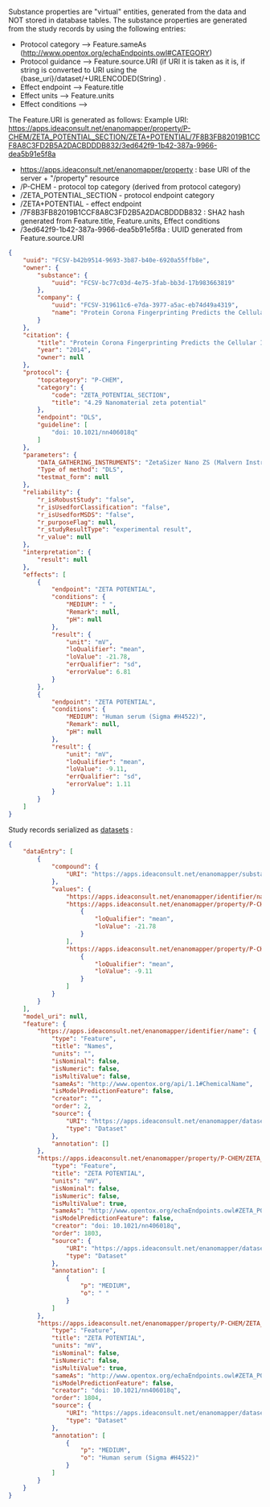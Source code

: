 
Substance properties are "virtual" entities, generated from the data and NOT stored in database tables. 
The substance properties are generated from the study records by using the following entries: 

* Protocol category --> Feature.sameAs  (http://www.opentox.org/echaEndpoints.owl#CATEGORY)
* Protocol guidance --> Feature.source.URI (if URI it is taken as it is, if string is converted to URI using the {base_uri}/dataset/+URLENCODED(String) . 
* Effect endpoint --> Feature.title 
* Effect units --> Feature.units
* Effect conditions --> 

The Feature.URI is generated as follows:
Example URI: https://apps.ideaconsult.net/enanomapper/property/P-CHEM/ZETA_POTENTIAL_SECTION/ZETA+POTENTIAL/7F8B3FB82019B1CCF8A8C3FD2B5A2DACBDDDB832/3ed642f9-1b42-387a-9966-dea5b91e5f8a
* https://apps.ideaconsult.net/enanomapper/property  : base URI of the server + "/property" resource
* /P-CHEM  - protocol top category (derived from protocol category)
* /ZETA_POTENTIAL_SECTION - protocol endpoint category
* /ZETA+POTENTIAL - effect endpoint
* /7F8B3FB82019B1CCF8A8C3FD2B5A2DACBDDDB832 : SHA2 hash generated from Feature.title, Feature.units, Effect conditions 
* /3ed642f9-1b42-387a-9966-dea5b91e5f8a : UUID generated from Feature.source.URI 


````json
{
    "uuid": "FCSV-b42b9514-9693-3b87-b40e-6920a55ffb8e",
    "owner": {
        "substance": {
            "uuid": "FCSV-bc77c03d-4e75-3fab-bb3d-17b983663819"
        },
        "company": {
            "uuid": "FCSV-319611c6-e7da-3977-a5ac-eb74d49a4319",
            "name": "Protein Corona Fingerprinting Predicts the Cellular Interaction of Gold and Silver Nanoparticles.csv"
        }
    },
    "citation": {
        "title": "Protein Corona Fingerprinting Predicts the Cellular Interaction of Gold and Silver Nanoparticles.csv",
        "year": "2014",
        "owner": null
    },
    "protocol": {
        "topcategory": "P-CHEM",
        "category": {
            "code": "ZETA_POTENTIAL_SECTION",
            "title": "4.29 Nanomaterial zeta potential"
        },
        "endpoint": "DLS",
        "guideline": [
            "doi: 10.1021/nn406018q"
        ]
    },
    "parameters": {
        "DATA_GATHERING_INSTRUMENTS": "ZetaSizer Nano ZS (Malvern Instruments)",
        "Type of method": "DLS",
        "testmat_form": null
    },
    "reliability": {
        "r_isRobustStudy": "false",
        "r_isUsedforClassification": "false",
        "r_isUsedforMSDS": "false",
        "r_purposeFlag": null,
        "r_studyResultType": "experimental result",
        "r_value": null
    },
    "interpretation": {
        "result": null
    },
    "effects": [
        {
            "endpoint": "ZETA POTENTIAL",
            "conditions": {
                "MEDIUM": " ",
                "Remark": null,
                "pH": null
            },
            "result": {
                "unit": "mV",
                "loQualifier": "mean",
                "loValue": -21.78,
                "errQualifier": "sd",
                "errorValue": 6.81
            }
        },
        {
            "endpoint": "ZETA POTENTIAL",
            "conditions": {
                "MEDIUM": "Human serum (Sigma #H4522)",
                "Remark": null,
                "pH": null
            },
            "result": {
                "unit": "mV",
                "loQualifier": "mean",
                "loValue": -9.11,
                "errQualifier": "sd",
                "errorValue": 1.11
            }
        }
    ]
}
````

Study records serialized as [datasets](https://apps.ideaconsult.net/enanomapper/substanceowner/FCSV-319611C6-E7DA-3977-A5AC-EB74D49A4319/dataset?max=1&media=application/json) :

````json
{
    "dataEntry": [
        {
            "compound": {
                "URI": "https://apps.ideaconsult.net/enanomapper/substance/FCSV-bc77c03d-4e75-3fab-bb3d-17b983663819"
            },
            "values": {
                "https://apps.ideaconsult.net/enanomapper/identifier/name": "G15.AC",
                "https://apps.ideaconsult.net/enanomapper/property/P-CHEM/ZETA_POTENTIAL_SECTION/ZETA+POTENTIAL/7F8B3FB82019B1CCF8A8C3FD2B5A2DACBDDDB832/3ed642f9-1b42-387a-9966-dea5b91e5f8a": [
                    {
                        "loQualifier": "mean",
                        "loValue": -21.78
                    }
                ],
                "https://apps.ideaconsult.net/enanomapper/property/P-CHEM/ZETA_POTENTIAL_SECTION/ZETA+POTENTIAL/AD2880DCCB16852FB869B7E10223708801EB1B02/3ed642f9-1b42-387a-9966-dea5b91e5f8a": [
                    {
                        "loQualifier": "mean",
                        "loValue": -9.11
                    }
                ]
            }
        }
    ],
    "model_uri": null,
    "feature": {
        "https://apps.ideaconsult.net/enanomapper/identifier/name": {
            "type": "Feature",
            "title": "Names",
            "units": "",
            "isNominal": false,
            "isNumeric": false,
            "isMultiValue": false,
            "sameAs": "http://www.opentox.org/api/1.1#ChemicalName",
            "isModelPredictionFeature": false,
            "creator": "",
            "order": 2,
            "source": {
                "URI": "https://apps.ideaconsult.net/enanomapper/dataset/Substance",
                "type": "Dataset"
            },
            "annotation": []
        },
        "https://apps.ideaconsult.net/enanomapper/property/P-CHEM/ZETA_POTENTIAL_SECTION/ZETA+POTENTIAL/7F8B3FB82019B1CCF8A8C3FD2B5A2DACBDDDB832/3ed642f9-1b42-387a-9966-dea5b91e5f8a": {
            "type": "Feature",
            "title": "ZETA POTENTIAL",
            "units": "mV",
            "isNominal": false,
            "isNumeric": false,
            "isMultiValue": true,
            "sameAs": "http://www.opentox.org/echaEndpoints.owl#ZETA_POTENTIAL",
            "isModelPredictionFeature": false,
            "creator": "doi: 10.1021/nn406018q",
            "order": 1803,
            "source": {
                "URI": "https://apps.ideaconsult.net/enanomapper/dataset/doi%3A+10.1021%2Fnn406018q",
                "type": "Dataset"
            },
            "annotation": [
                {
                    "p": "MEDIUM",
                    "o": " "
                }
            ]
        },
        "https://apps.ideaconsult.net/enanomapper/property/P-CHEM/ZETA_POTENTIAL_SECTION/ZETA+POTENTIAL/AD2880DCCB16852FB869B7E10223708801EB1B02/3ed642f9-1b42-387a-9966-dea5b91e5f8a": {
            "type": "Feature",
            "title": "ZETA POTENTIAL",
            "units": "mV",
            "isNominal": false,
            "isNumeric": false,
            "isMultiValue": true,
            "sameAs": "http://www.opentox.org/echaEndpoints.owl#ZETA_POTENTIAL",
            "isModelPredictionFeature": false,
            "creator": "doi: 10.1021/nn406018q",
            "order": 1804,
            "source": {
                "URI": "https://apps.ideaconsult.net/enanomapper/dataset/doi%3A+10.1021%2Fnn406018q",
                "type": "Dataset"
            },
            "annotation": [
                {
                    "p": "MEDIUM",
                    "o": "Human serum (Sigma #H4522)"
                }
            ]
        }
    }
}
````
